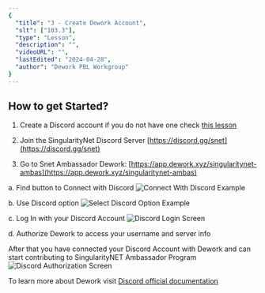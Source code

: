 ```yaml
---
{
  "title": "3 - Create Dework Account",
  "slt": ["103.3"],
  "type": "Lesson",
  "description": "",
  "videoURL": "",
  "lastEdited": "2024-04-28",
  "author": "Dework PBL Workgroup"
}
---
```


## How to get Started?

1. Create a Discord account if you do not have one check [this lesson](/course/module/103/1032)

2. Join the SingularityNet Discord Server [https://discord.gg/snet](https://discord.gg/snet)

3. Go to Snet Ambassador Dework: [https://app.dework.xyz/singularitynet-ambas](https://app.dework.xyz/singularitynet-ambas)

a. Find button to Connect with Discord
![Connect With Discord Example](/Dework_PBL_Pictures/Module_103/Connect_With_Discord.png)

b. Use Discord option
![Select Discord Option Example](/Dework_PBL_Pictures/Module_103/Select_Discord_Option.png)

c. Log In with your Discord Account
![Discord Login Screen](/Dework_PBL_Pictures/Module_103/Discord_Login_Screen.png)

d. Authorize Dework to access your username and server info  

After that you have connected your Discord Account with Dework and can start contributing to SingularityNET Ambassador Program
![Discord Authorization Screen](/Dework_PBL_Pictures/Module_103/Discord_Authorization_Screen.png)


To learn more about Dework visit [Discord official documentation](https://dework.gitbook.io/product-docs/guides-for-orgs/getting-started-on-dework)